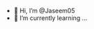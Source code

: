 - 👋 Hi, I’m @Jaseem05
- 🌱 I’m currently learning ...

<!---
jaseem05/jaseem05 is a ✨ special ✨ repository because its `README.md` (this file) appears on your GitHub profile.
You can click the Preview link to take a look at your changes.
--->
